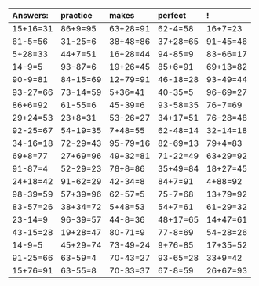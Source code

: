 | Answers: | practice | makes | perfect | ! |
| :--- | :--- | :--- | :--- | :--- |
| 15+16=31 | 86+9=95 | 63+28=91 | 62-4=58 | 16+7=23 | 
| 61-5=56 | 31-25=6 | 38+48=86 | 37+28=65 | 91-45=46 | 
| 5+28=33 | 44+7=51 | 16+28=44 | 94-85=9 | 83-66=17 | 
| 14-9=5 | 93-87=6 | 19+26=45 | 85+6=91 | 69+13=82 | 
| 90-9=81 | 84-15=69 | 12+79=91 | 46-18=28 | 93-49=44 | 
| 93-27=66 | 73-14=59 | 5+36=41 | 40-35=5 | 96-69=27 | 
| 86+6=92 | 61-55=6 | 45-39=6 | 93-58=35 | 76-7=69 | 
| 29+24=53 | 23+8=31 | 53-26=27 | 34+17=51 | 76-28=48 | 
| 92-25=67 | 54-19=35 | 7+48=55 | 62-48=14 | 32-14=18 | 
| 34-16=18 | 72-29=43 | 95-79=16 | 82-69=13 | 79+4=83 | 
| 69+8=77 | 27+69=96 | 49+32=81 | 71-22=49 | 63+29=92 | 
| 91-87=4 | 52-29=23 | 78+8=86 | 35+49=84 | 18+27=45 | 
| 24+18=42 | 91-62=29 | 42-34=8 | 84+7=91 | 4+88=92 | 
| 98-39=59 | 57+39=96 | 62-57=5 | 75-7=68 | 13+79=92 | 
| 83-57=26 | 38+34=72 | 5+48=53 | 54+7=61 | 61-29=32 | 
| 23-14=9 | 96-39=57 | 44-8=36 | 48+17=65 | 14+47=61 | 
| 43-15=28 | 19+28=47 | 80-71=9 | 77-8=69 | 54-28=26 | 
| 14-9=5 | 45+29=74 | 73-49=24 | 9+76=85 | 17+35=52 | 
| 91-25=66 | 63-59=4 | 70-43=27 | 93-65=28 | 33+9=42 | 
| 15+76=91 | 63-55=8 | 70-33=37 | 67-8=59 | 26+67=93 | 
